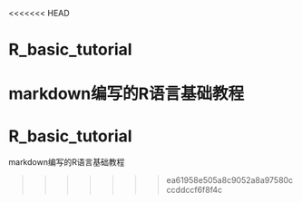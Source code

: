 <<<<<<< HEAD
# R_basic_tutorial
markdown编写的R语言基础教程
=======
# R_basic_tutorial
markdown编写的R语言基础教程
>>>>>>> ea61958e505a8c9052a8a97580cccddccf6f8f4c
